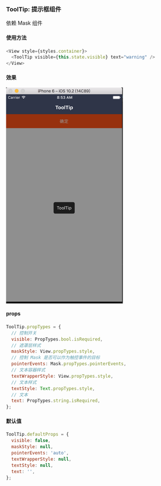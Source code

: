 ### ToolTip: 提示框组件

依赖 Mask 组件

#### 使用方法

```js
<View style={styles.container}>
  <ToolTip visible={this.state.visible} text="warning" />
</View>
```
#### 效果

 <img src="./demo.png" width = "320"  alt="图片名称" align=center />

#### props

```js
ToolTip.propTypes = {
  // 控制开关
  visible: PropTypes.bool.isRequired,
  // 遮罩层样式
  maskStyle: View.propTypes.style,
  // 控制 Mask 是否可以作为触控事件的目标
  pointerEvents: Mask.propTypes.pointerEvents,
  // 文本容器样式
  textWrapperStyle: View.propTypes.style,
  // 文本样式
  textStyle: Text.propTypes.style,
  // 文本
  text: PropTypes.string.isRequired,
};
```

#### 默认值

```js
ToolTip.defaultProps = {
  visible: false,
  maskStyle: null,
  pointerEvents: 'auto',
  textWrapperStyle: null,
  textStyle: null,
  text: '',
};
```
